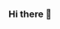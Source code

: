### Hi there 👋

<!--
**kaustavsaha018/kaustavsaha018** is a ✨ _special_ ✨ repository because its `README.md` (this file) appears on your GitHub profile.

Here are some ideas to get you started:

- 🔭 I’m currently studying in KIIT University, Bhubaneshwar
- 🌱 I’m currently learning Android Develpoment and Web Development
- 👯 I’m looking to contribute on open source projects

- 💬 Ask me about Programming Basics
- 📫 How to reach me: https://www.linkedin.com/in/kaustav-saha/

- ⚡ Fun fact: I am a PUBG Player 
- <br>
- Languages I know: C, C++, Java, Python, HTML, CSS
